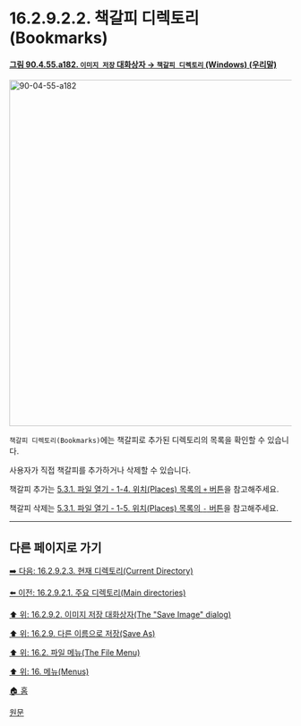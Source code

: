 # 16.2.9.2.2. 책갈피 디렉토리(Bookmarks)

<a id="90-04-55-a182"></a>

#### [그림 90.4.55.a182. `이미지 저장` 대화상자 → `책갈피 디렉토리` (Windows) (우리말)](./90-04-0055-save_image.md#90-04-55-a182)
<img width="707" height="619" alt="90-04-55-a182" src="https://github.com/user-attachments/assets/640be839-04b4-4fb0-8fbb-4516b927c887" />

`책갈피 디렉토리(Bookmarks)`에는 책갈피로 추가된 디렉토리의 목록을 확인할 수 있습니다.

사용자가 직접 책갈피를 추가하거나 삭제할 수 있습니다.

책갈피 추가는 [5.3.1. 파일 열기 - 1-4. 위치(Places) 목록의 `+` 버튼](./05-03-01-00-open-file.md#05-03-01-s1-04)을 참고해주세요.

책갈피 삭제는 [5.3.1. 파일 열기 - 1-5. 위치(Places) 목록의 `-` 버튼](./05-03-01-00-open-file.md#05-03-01-s1-05)을 참고해주세요.

***

## 다른 페이지로 가기

[➡️ 다음: 16.2.9.2.3. 현재 디렉토리(Current Directory)](./16-02-09-02-03-current_directory.md)

[⬅️ 이전: 16.2.9.2.1. 주요 디렉토리(Main directories)](./16-02-09-02-01-main_directories.md)

[⬆️ 위: 16.2.9.2. 이미지 저장 대화상자(The "Save Image" dialog)](./16-02-09-02-00-the_save_image_dialog.md)

[⬆️ 위: 16.2.9. 다른 이름으로 저장(Save As)](./16-02-09-00-save-as.md)

[⬆️ 위: 16.2. 파일 메뉴(The File Menu)](./16-02-00-the-file-menu.md)

[⬆️ 위: 16. 메뉴(Menus)](./16-00-menus.md)

[🏠 홈](./00-home.md)

[원문](https://docs.gimp.org/2.10/ko/gimp-file-save-as.html#idm23149)